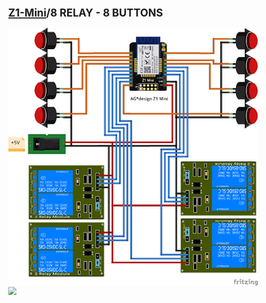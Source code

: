 ## [Z1-Mini](https://gio-dot.github.io/Z1-Mini/)/8 RELAY - 8 BUTTONS

<img src="https://github.com/Gio-dot/Z1-Mini/blob/gh-pages/images/Z1%20Mini-8%20RELE-8%20BUTTON_bb-900PX.png?raw=true">

<img src="https://github.com/Gio-dot/Z1-Mini/blob/gh-pages/images/Firmware%20configurator%208rel%C3%A8%208%20buttons.png?raw=true">
